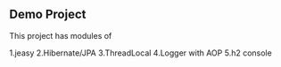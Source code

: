 ## Demo Project ##
This project has modules of 

1.jeasy
2.Hibernate/JPA
3.ThreadLocal
4.Logger with AOP
5.h2 console
